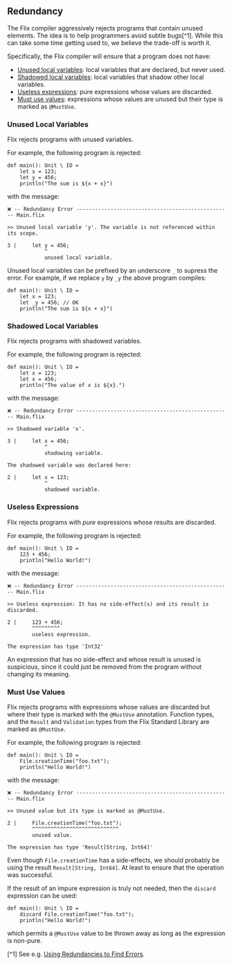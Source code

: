 ## Redundancy

The Flix compiler aggressively rejects programs that contain unused elements.
The idea is to help programmers avoid subtle bugs[^1]. While this can take some
time getting used to, we believe the trade-off is worth it.

Specifically, the Flix compiler will ensure that a program does not have:

- [Unused local variables](#unused-local-variables): local variables that are declared, but never used. 
- [Shadowed local variables](#shadowed-local-variables): local variables that shadow other local variables.
- [Useless expressions](#useless-expressions): pure expressions whose values are discarded.
- [Must use values](#must-use-values): expressions whose values are unused but their type is marked as `@MustUse`.

### Unused Local Variables

Flix rejects programs with unused variables.

For example, the following program is rejected:

```flix
def main(): Unit \ IO =
    let x = 123;
    let y = 456;
    println("The sum is ${x + x}")
```

with the message:

```
❌ -- Redundancy Error -------------------------------------------------- Main.flix

>> Unused local variable 'y'. The variable is not referenced within its scope.

3 |     let y = 456;
            ^
            unused local variable.
```

Unused local variables can be prefixed by an underscore `_` to supress the error.
For example, if we replace `y` by `_y` the above program compiles:

```flix
def main(): Unit \ IO =
    let x = 123;
    let _y = 456; // OK
    println("The sum is ${x + x}")
```

### Shadowed Local Variables

Flix rejects programs with shadowed variables.

For example, the following program is rejected:

```flix
def main(): Unit \ IO = 
    let x = 123;
    let x = 456;
    println("The value of x is ${x}.")
```

with the message:

```
❌ -- Redundancy Error -------------------------------------------------- Main.flix

>> Shadowed variable 'x'.

3 |     let x = 456;
            ^
            shadowing variable.

The shadowed variable was declared here:

2 |     let x = 123;
            ^
            shadowed variable.
```



### Useless Expressions

Flix rejects programs with _pure_ expressions whose results are discarded.

For example, the following program is rejected:

```flix
def main(): Unit \ IO =
    123 + 456;
    println("Hello World!")
```

with the message:

```
❌ -- Redundancy Error -------------------------------------------------- Main.flix

>> Useless expression: It has no side-effect(s) and its result is discarded.

2 |     123 + 456;
        ^^^^^^^^^
        useless expression.

The expression has type 'Int32'
```

An expression that has no side-effect and whose result is unused is suspicious,
since it could just be removed from the program without changing its meaning.

### Must Use Values

Flix rejects programs with expressions whose values are discarded but where
their type is marked with the `@MustUse` annotation. Function types, and the
`Result` and `Validation` types from the Flix Standard Library are marked as
`@MustUse`.

For example, the following program is rejected:

```flix
def main(): Unit \ IO =
    File.creationTime("foo.txt");
    println("Hello World!")
```

with the message:

```
❌ -- Redundancy Error -------------------------------------------------- Main.flix

>> Unused value but its type is marked as @MustUse.

2 |     File.creationTime("foo.txt");
        ^^^^^^^^^^^^^^^^^^^^^^^^^^^^
        unused value.

The expression has type 'Result[String, Int64]'
```

Even though `File.creationTime` has a side-effects, we should probably be using the result `Result[String, Int64]`.
At least to ensure that the operation was successful. 

If the result of an impure expression is truly not needed, then the `discard` expression can be used:

```flix
def main(): Unit \ IO =
    discard File.creationTime("foo.txt");
    println("Hello World!")
```

which permits a `@MustUse` value to be thrown away as long as the expression is non-pure.

[^1] See e.g. [Using Redundancies to Find Errors](https://dl.acm.org/doi/abs/10.1145/605466.605475).
